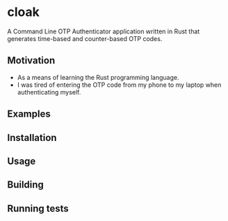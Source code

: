 # cloak

A Command Line OTP Authenticator application written in Rust that generates
time-based and counter-based OTP codes.

## Motivation

- As a means of learning the Rust programming language.
- I was tired of entering the OTP code from my phone to my laptop when
authenticating myself.

## Examples

## Installation

## Usage

## Building

## Running tests

